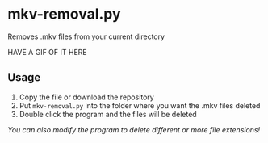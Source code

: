 # mkv-removal.py
Removes .mkv files from your current directory

HAVE A GIF OF IT HERE

## Usage 
1. Copy the file or download the repository
2. Put `mkv-removal.py` into the folder where you want the .mkv files deleted
3. Double click the program and the files will be deleted



*You can also modify the program to delete different or more file extensions!*
